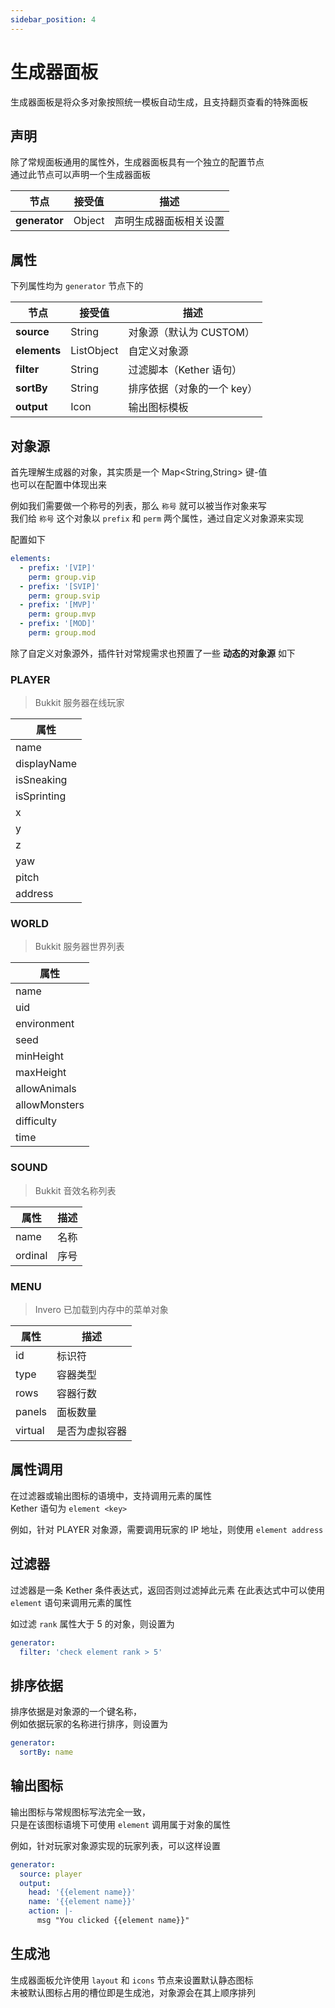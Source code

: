 ```yaml
---
sidebar_position: 4
---
```


# 生成器面板

生成器面板是将众多对象按照统一模板自动生成，且支持翻页查看的特殊面板

## 声明

除了常规面板通用的属性外，生成器面板具有一个独立的配置节点  
通过此节点可以声明一个生成器面板

| **节点**        | 接受值    | 描述          |
|---------------|--------|-------------|
| **generator** | Object | 声明生成器面板相关设置 |

## 属性

下列属性均为 `generator` 节点下的

| **节点**       | 接受值        | 描述              |
|--------------|------------|-----------------|
| **source**   | String     | 对象源（默认为 CUSTOM） |
| **elements** | ListObject | 自定义对象源          |
| **filter**   | String     | 过滤脚本（Kether 语句） |
| **sortBy**   | String     | 排序依据（对象的一个 key） |
| **output**   | Icon       | 输出图标模板          |

## 对象源

首先理解生成器的对象，其实质是一个 Map<String,String>  键-值  
也可以在配置中体现出来

例如我们需要做一个称号的列表，那么 `称号` 就可以被当作对象来写  
我们给 `称号` 这个对象以 `prefix` 和 `perm` 两个属性，通过自定义对象源来实现

配置如下

```yaml
elements:
  - prefix: '[VIP]'
    perm: group.vip
  - prefix: '[SVIP]'
    perm: group.svip
  - prefix: '[MVP]'
    perm: group.mvp
  - prefix: '[MOD]'
    perm: group.mod
```

除了自定义对象源外，插件针对常规需求也预置了一些 **动态的对象源** 如下

### PLAYER

> Bukkit 服务器在线玩家

| **属性**      |
|-------------|
| name        |
| displayName |
| isSneaking  |
| isSprinting |
| x           |
| y           |
| z           |
| yaw         |
| pitch       |
| address     |

### WORLD

> Bukkit 服务器世界列表

| **属性**        |
|---------------|
| name          |
| uid           |
| environment   |
| seed          |
| minHeight     |
| maxHeight     |
| allowAnimals  |
| allowMonsters |
| difficulty    |
| time          |

### SOUND

> Bukkit 音效名称列表

| **属性**  | **描述** |
|---------|--------|
| name    | 名称     |
| ordinal | 序号     |

### MENU

> Invero 已加载到内存中的菜单对象

| **属性**  | **描述**  |
|---------|---------|
| id      | 标识符     |
| type    | 容器类型    |
| rows    | 容器行数    |
| panels  | 面板数量    |
| virtual | 是否为虚拟容器 |

## 属性调用

在过滤器或输出图标的语境中，支持调用元素的属性  
Kether 语句为
```element <key>```

例如，针对 PLAYER 对象源，需要调用玩家的 IP 地址，则使用 `element address`

## 过滤器

过滤器是一条 Kether 条件表达式，返回否则过滤掉此元素
在此表达式中可以使用 `element` 语句来调用元素的属性

如过滤 `rank` 属性大于 5 的对象，则设置为

```yaml
generator:
  filter: 'check element rank > 5'
```

## 排序依据

排序依据是对象源的一个键名称，  
例如依据玩家的名称进行排序，则设置为

```yaml
generator:
  sortBy: name
```

## 输出图标

输出图标与常规图标写法完全一致，  
只是在该图标语境下可使用 `element` 调用属于对象的属性

例如，针对玩家对象源实现的玩家列表，可以这样设置

```yaml
generator:
  source: player
  output:
    head: '{{element name}}'
    name: '{{element name}}'
    action: |-
      msg "You clicked {{element name}}"
```

## 生成池

生成器面板允许使用 `layout` 和 `icons` 节点来设置默认静态图标  
未被默认图标占用的槽位即是生成池，对象源会在其上顺序排列  